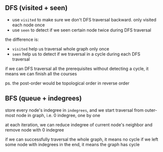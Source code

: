 ## DFS (visited + seen)

- use `visited` to make sure we don't DFS traversal backward. only visited each node once
- use `seen` to detect if we seen certain node twice during DFS traversal

the difference is:
- `visited` help us traversal whole graph only once
- `seen` help us to detect if we traversal in a cycle during each DFS traversal

if we can DFS traversal all the prerequisites without detecting a cycle, it means we can finish all the courses

ps. the post-order would be topological order in reverse order

## BFS (queue + indegrees)

store every node's indegree in `indegrees`, and we start traversal from outer-most node in graph, i.e. 0 indegree, one by one

at each iteration, we can reduce indegree of current node's neighbor and remove node with 0 indegree

if we can successfully traversal the whole graph, it means no cycle
if we left some node with indegrees in the end, it means the graph has cycle